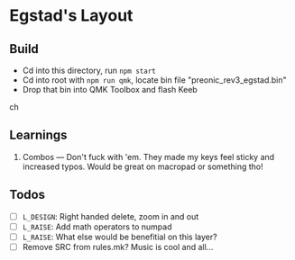 # Egstad's Layout

## Build
- Cd into this directory, run `npm start`
- Cd into root with `npm run qmk`, locate bin file "preonic_rev3_egstad.bin"
- Drop that bin into QMK Toolbox and flash Keeb

ch
## Learnings
 1. Combos — Don't fuck with 'em. They made my keys feel sticky and increased typos. Would be great on macropad or something tho!


## Todos
- [ ] `L_DESIGN`: Right handed delete, zoom in and out
- [ ] `L_RAISE`: Add math operators to numpad
- [ ] `L_RAISE`: What else would be benefitial on this layer?
- [ ] Remove SRC from rules.mk? Music is cool and all...
